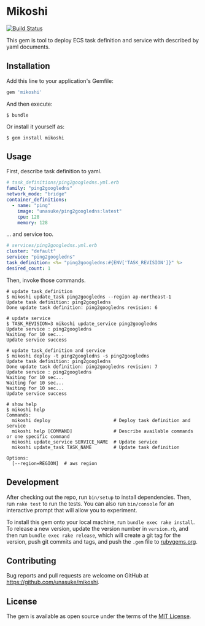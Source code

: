 # Mikoshi
[![Build Status](https://travis-ci.org/unasuke/mikoshi.svg?branch=master)](https://travis-ci.org/unasuke/mikoshi)

This gem is tool to deploy ECS task definition and service with described by yaml documents.

## Installation

Add this line to your application's Gemfile:

```ruby
gem 'mikoshi'
```

And then execute:

    $ bundle

Or install it yourself as:

    $ gem install mikoshi

## Usage
First, describe task definition to yaml.

```yaml
# task_definitions/ping2googledns.yml.erb
family: "ping2googledns"
network_mode: "bridge"
container_definitions:
  - name: "ping"
    image: "unasuke/ping2googledns:latest"
    cpu: 128
    memory: 128
```

... and service too.

```yaml
# services/ping2googledns.yml.erb
cluster: "default"
service: "ping2googledns"
task_definition: <%= "ping2googledns:#{ENV['TASK_REVISION']}" %>
desired_count: 1
```

Then, invoke those commands.

```shell
# update task_definition
$ mikoshi update_task ping2googledns --region ap-northeast-1
Update task definition: ping2googledns
Done update task definition: ping2googledns revision: 6

# update service
$ TASK_REVISION=3 mikoshi update_service ping2googledns
Update service : ping2googledns
Waiting for 10 sec...
Update service success

# update task_definition and service
$ mikoshi deploy -t ping2googledns -s ping2googledns
Update task definition: ping2googledns
Done update task definition: ping2googledns revision: 7
Update service : ping2googledns
Waiting for 10 sec...
Waiting for 10 sec...
Waiting for 10 sec...
Update service success

# show help
$ mikoshi help
Commands:
  mikoshi deploy                       # Deploy task definition and service
  mikoshi help [COMMAND]               # Describe available commands or one specific command
  mikoshi update_service SERVICE_NAME  # Update service
  mikoshi update_task TASK_NAME        # Update task definition

Options:
  [--region=REGION]  # aws region

```

## Development

After checking out the repo, run `bin/setup` to install dependencies. Then, run `rake test` to run the tests. You can also run `bin/console` for an interactive prompt that will allow you to experiment.

To install this gem onto your local machine, run `bundle exec rake install`. To release a new version, update the version number in `version.rb`, and then run `bundle exec rake release`, which will create a git tag for the version, push git commits and tags, and push the `.gem` file to [rubygems.org](https://rubygems.org).

## Contributing

Bug reports and pull requests are welcome on GitHub at https://github.com/unasuke/mikoshi.


## License

The gem is available as open source under the terms of the [MIT License](http://opensource.org/licenses/MIT).


